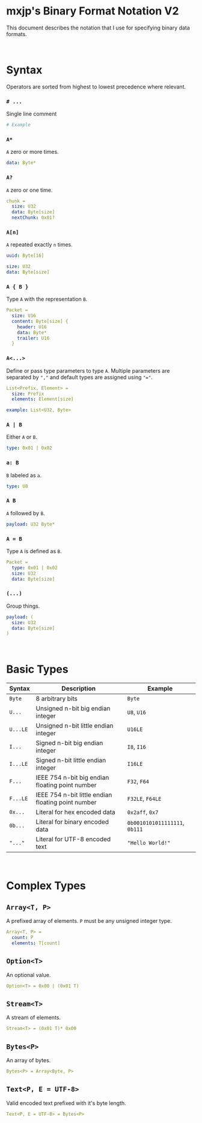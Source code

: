 # mxjp's Binary Format Notation V2
This document describes the notation that I use for specifying binary data formats.

<br>



# Syntax
Operators are sorted from highest to lowest precedence where relevant.

### `# ...`
Single line comment
```yml
# Example
```

### `A*`
`A` zero or more times.
```yml
data: Byte*
```

### `A?`
`A` zero or one time.
```yml
chunk =
  size: U32
  data: Byte[size]
  nextChunk: 0x01?
```

### `A[n]`
`A` repeated exactly `n` times.
```yml
uuid: Byte[16]
```
```yml
size: U32
data: Byte[size]
```

### `A { B }`
Type `A` with the representation `B`.
```yml
Packet =
  size: U16
  content: Byte[size] {
    header: U16
    data: Byte*
    trailer: U16
  }
```

### `A<...>`
Define or pass type parameters to type `A`. Multiple parameters are separated by `","` and default types are assigned using `"="`.
```yml
List<Prefix, Element> =
  size: Prefix
  elements: Element[size]
```
```yml
example: List<U32, Byte>
```

### `A | B`
Either `A` or `B`.
```yml
type: 0x01 | 0x02
```

### `a: B`
`B` labeled as `a`.
```yml
type: U8
```

### `A B`
`A` followed by `B`.
```yml
payload: U32 Byte*
```

### `A = B`
Type `A` is defined as `B`.
```yml
Packet =
  type: 0x01 | 0x02
  size: U32
  data: Byte[size]
```

### `(...)`
Group things.
```yml
payload: (
  size: U32
  data: Byte[size]
)
```

<br>



# Basic Types

| Syntax | Description | Example |
|-|-|-|
| `Byte` | 8 arbitrary bits | `Byte` |
| `U...` | Unsigned n-bit big endian integer | `U8`, `U16` |
| `U...LE` | Unsigned n-bit little endian integer | `U16LE` |
| `I...` | Signed n-bit big endian integer | `I8`, `I16` |
| `I...LE` | Signed n-bit little endian integer | `I16LE` |
| `F...` | IEEE 754 n-bit big endian floating point number | `F32`, `F64` |
| `F...LE` | IEEE 754 n-bit little endian floating point number | `F32LE`, `F64LE` |
| `0x...` | Literal for hex encoded data | `0x2aff`, `0x7` |
| `0b...` | Literal for binary encoded data | `0b0010101011111111`, `0b111` |
| `"..."` | Literal for UTF-8 encoded text | `"Hello World!"` |

<br>



# Complex Types

## `Array<T, P>`
A prefixed array of elements. `P` must be any unsigned integer type.
```yml
Array<T, P> =
  count: P
  elements: T[count]
```

## `Option<T>`
An optional value.
```yml
Option<T> = 0x00 | (0x01 T)
```

## `Stream<T>`
A stream of elements.
```yml
Stream<T> = (0x01 T)* 0x00
```

## `Bytes<P>`
An array of bytes.
```yml
Bytes<P> = Array<Byte, P>
```

## `Text<P, E = UTF-8>`
Valid encoded text prefixed with it's byte length.
```yml
Text<P, E = UTF-8> = Bytes<P>
```
